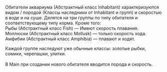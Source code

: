 Обитатели аквариума (Абстрактный класс Inhabitant) характеризуются видом / породой (Классы наследники от Inhabitant и групп) и скоростью в воде и на суше.
Делятся на три группы по типу обитателя и соответствующему типу корма. Кроме того:<br>
Рыбы (Абстрактный класс Fish) — Имеют скорость плавания.<br>
Моллюски (Абстрактный класс Mollusk) — только скорость хода.<br>
Амфибии (Абстрактный класс Amphibia) — плавают и ходят.

Каждой группе наследуют уже обычные классы: золотые рыбки, сомики, черепашки, улитки.<br>
<br>
В Main при создании нового обитателя вводится порода и скорость.